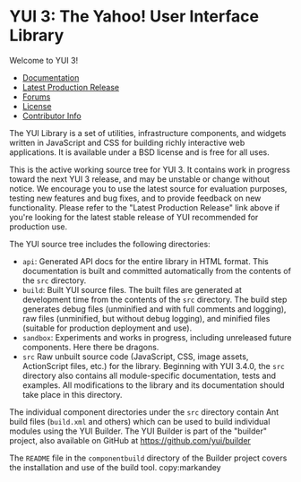 YUI 3: The Yahoo! User Interface Library
========================================

Welcome to YUI 3!

  * [Documentation](http://developer.yahoo.com/yui/3/)
  * [Latest Production Release](http://yuilibrary.com/downloads/#yui3)
  * [Forums](http://yuilibrary.com/forum/)
  * [License](http://developer.yahoo.com/yui/license.html)
  * [Contributor Info](http://developer.yahoo.com/yui/community/contribute.html)

The YUI Library is a set of utilities, infrastructure components, and widgets
written in JavaScript and CSS for building richly interactive web applications.
It is available under a BSD license and is free for all uses.

This is the active working source tree for YUI 3. It contains work in progress
toward the next YUI 3 release, and may be unstable or change without notice. We
encourage you to use the latest source for evaluation purposes, testing new
features and bug fixes, and to provide feedback on new functionality. Please
refer to the "Latest Production Release" link above if you're looking for the
latest stable release of YUI recommended for production use.

The YUI source tree includes the following directories:

  * `api`: Generated API docs for the entire library in HTML format. This
    documentation is built and committed automatically from the contents of the
    `src` directory.
  * `build`: Built YUI source files. The built files are generated at
    development time from the contents of the `src` directory. The build step
    generates debug files (unminified and with full comments and logging),
    raw files (unminified, but without debug logging), and minified files
    (suitable for production deployment and use).
  * `sandbox`: Experiments and works in progress, including unreleased future
     components. Here there be dragons.
  * `src` Raw unbuilt source code (JavaScript, CSS, image assets, ActionScript
     files, etc.) for the library. Beginning with YUI 3.4.0, the `src` directory
     also contains all module-specific documentation, tests and examples. All
     modifications to the library and its documentation should take place in
     this directory.

The individual component directories under the `src` directory contain Ant
build files (`build.xml` and others) which can be used to build individual
modules using the YUI Builder. The YUI Builder is part of the "builder" project,
also available on GitHub at <https://github.com/yui/builder>

The `README` file in the `componentbuild` directory of the Builder project
covers the installation and use of the build tool.
copy:markandey
